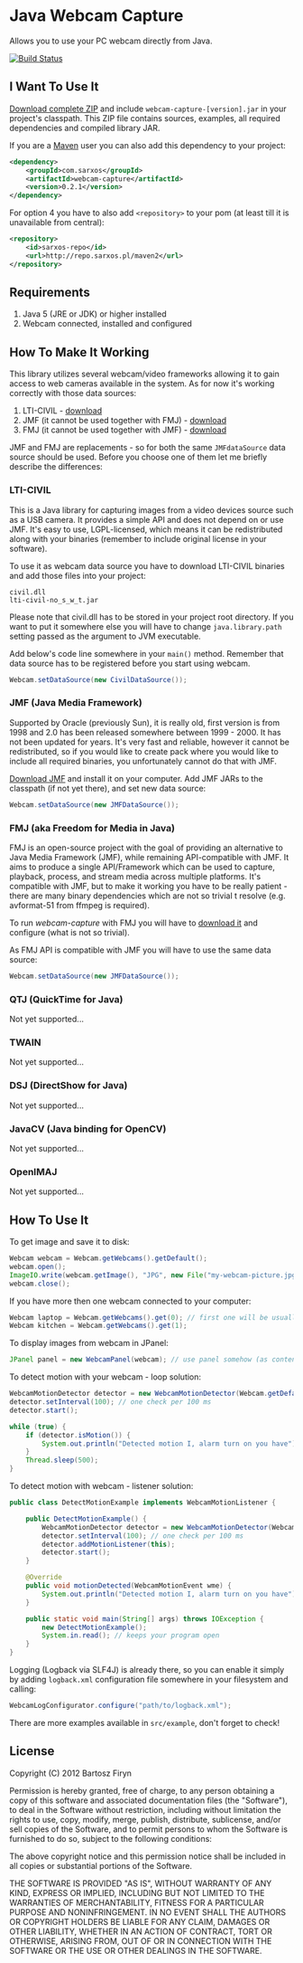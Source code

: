 # Java Webcam Capture

Allows you to use your PC webcam directly from Java.

[![Build Status](https://secure.travis-ci.org/sarxos/webcam-capture.png?branch=master)](http://travis-ci.org/sarxos/webcam-capture)

## I Want To Use It

[Download complete ZIP](http://www.sarxos.pl/repo/maven2/com/sarxos/webcam-capture/0.2/webcam-capture-0.2-dist.zip) 
and include ```webcam-capture-[version].jar``` in your project's classpath. This ZIP file contains sources, examples, all 
required dependencies and compiled library JAR.  

If you are a [Maven](http://maven.apache.org/) user you can also add this dependency to your project:

```xml
<dependency>
	<groupId>com.sarxos</groupId>
	<artifactId>webcam-capture</artifactId>
	<version>0.2.1</version>
</dependency>
```

For option 4 you have to also add ```<repository>``` to your pom (at least till it is unavailable from central):

```xml
<repository>
	<id>sarxos-repo</id>
	<url>http://repo.sarxos.pl/maven2</url>
</repository>
```

## Requirements

1. Java 5 (JRE or JDK) or higher installed
2. Webcam connected, installed and configured

## How To Make It Working

This library utilizes several webcam/video frameworks allowing it to gain access 
to web cameras available in the system. As for now it's working correctly with 
those data sources:

1. LTI-CIVIL - [download](http://lti-civil.org/download.php)
2. JMF (it cannot be used together with FMJ) - [download](http://www.oracle.com/technetwork/java/javase/download-142937.html)
3. FMJ (it cannot be used together with JMF) - [download](http://fmj-sf.net/downloads.php)

JMF and FMJ are replacements - so for both the same ```JMFdataSource``` data source should be used. 
Before you choose one of them let me briefly describe the differences:

### LTI-CIVIL

This is a Java library for capturing images from a video devices source such as a USB camera. It provides a 
simple API and does not depend on or use JMF. It's easy to use, LGPL-licensed, which means it can be 
redistributed along with your binaries (remember to include original license in your software).

To use it as webcam data source you have to download LTI-CIVIL binaries and add those files
into your project:

```
civil.dll
lti-civil-no_s_w_t.jar
```

Please note that civil.dll has to be stored in your project root directory. If you want to put it 
somewhere else you will have to change ```java.library.path``` setting passed as the argument 
to JVM executable.

Add below's code line somewhere in your ```main()``` method. Remember that data source has to be
registered before you start using webcam.

```java
Webcam.setDataSource(new CivilDataSource());
```

### JMF (Java Media Framework)

Supported by Oracle (previously Sun), it is really old, first version is from 1998 and 2.0 
has been released somewhere between 1999 - 2000. It has not been updated for years. It's very 
fast and reliable, however it cannot be redistributed, so if you would like to create pack
where you would like to include all required binaries, you unfortunately cannot do that with JMF. 

[Download JMF](http://www.oracle.com/technetwork/java/javase/download-142937.html) and  install
it on your computer. Add JMF JARs to the classpath (if not yet there), and set new data source: 

```java
Webcam.setDataSource(new JMFDataSource());
```

### FMJ (aka Freedom for Media in Java)

FMJ is an open-source project with the goal of providing an alternative to Java Media Framework 
(JMF), while remaining API-compatible with JMF. It aims to produce a single API/Framework which 
can be used to capture, playback, process, and stream media across multiple platforms. It's compatible
with JMF, but to make it working you have to be really patient - there are many binary dependencies
which are not so trivial t resolve (e.g. avformat-51 from ffmpeg is required).

To run _webcam-capture_ with FMJ you will have to [download it](http://fmj-sf.net/downloads.php) and
configure (what is not so trivial).

As FMJ API is compatible with JMF you will have to use the same data source:

```java
Webcam.setDataSource(new JMFDataSource());
```

### QTJ (QuickTime for Java)

Not yet supported...

### TWAIN

Not yet supported...

### DSJ (DirectShow for Java)

Not yet supported...

### JavaCV (Java binding for OpenCV)

Not yet supported...

### OpenIMAJ

Not yet supported...

## How To Use It

To get image and save it to disk:

```java
Webcam webcam = Webcam.getWebcams().getDefault();
webcam.open();
ImageIO.write(webcam.getImage(), "JPG", new File("my-webcam-picture.jpg")); // it will be created in project directory
webcam.close();
```

If you have more then one webcam connected to your computer:

```java
Webcam laptop = Webcam.getWebcams().get(0); // first one will be usually build-in one
Webcam kitchen = Webcam.getWebcams().get(1);
```

To display images from webcam in JPanel:

```java
JPanel panel = new WebcamPanel(webcam); // use panel somehow (as content pane, as subcomponents, etc)
```

To detect motion with your webcam - loop solution:

```java
WebcamMotionDetector detector = new WebcamMotionDetector(Webcam.getDefault());
detector.setInterval(100); // one check per 100 ms
detector.start();

while (true) {
	if (detector.isMotion()) {
		System.out.println("Detected motion I, alarm turn on you have");
	}
	Thread.sleep(500);
}
```

To detect motion with webcam - listener solution:

```java
public class DetectMotionExample implements WebcamMotionListener {

	public DetectMotionExample() {
		WebcamMotionDetector detector = new WebcamMotionDetector(Webcam.getDefault());
		detector.setInterval(100); // one check per 100 ms
		detector.addMotionListener(this);
		detector.start();
	}

	@Override
	public void motionDetected(WebcamMotionEvent wme) {
		System.out.println("Detected motion I, alarm turn on you have");
	}

	public static void main(String[] args) throws IOException {
		new DetectMotionExample();
		System.in.read(); // keeps your program open
	}
}
```

Logging (Logback via SLF4J) is already there, so you can enable it simply by adding 
```logback.xml``` configuration file somewhere in your filesystem and calling:

```java
WebcamLogConfigurator.configure("path/to/logback.xml");
```

There are more examples available in ```src/example```, don't forget to check!

## License

Copyright (C) 2012 Bartosz Firyn

Permission is hereby granted, free of charge, to any person obtaining a copy of this software and associated documentation files (the "Software"), to deal in the Software without restriction, including without limitation the rights to use, copy, modify, merge, publish, distribute, sublicense, and/or sell copies of the Software, and to permit persons to whom the Software is furnished to do so, subject to the following conditions:

The above copyright notice and this permission notice shall be included in all copies or substantial portions of the Software.

THE SOFTWARE IS PROVIDED "AS IS", WITHOUT WARRANTY OF ANY KIND, EXPRESS OR IMPLIED, INCLUDING BUT NOT LIMITED TO THE WARRANTIES OF MERCHANTABILITY, FITNESS FOR A PARTICULAR PURPOSE AND NONINFRINGEMENT. IN NO EVENT SHALL THE AUTHORS OR COPYRIGHT HOLDERS BE LIABLE FOR ANY CLAIM, DAMAGES OR OTHER LIABILITY, WHETHER IN AN ACTION OF CONTRACT, TORT OR OTHERWISE, ARISING FROM, OUT OF OR IN CONNECTION WITH THE SOFTWARE OR THE USE OR OTHER DEALINGS IN THE SOFTWARE.


